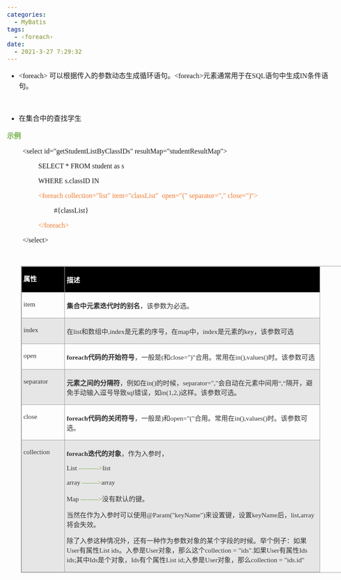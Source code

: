 ```yaml
---
categories:
  - MyBatis
tags:
  - ‹foreach›
date:
  - 2021-3-27 7:29:32
---
```


<body lang=zh-CN style='font-family:"Microsoft YaHei UI";font-size:12.0pt'>
<!--StartFragment-->

<div style='direction:ltr;border-width:100%'>

<div style='direction:ltr;margin-top:0in;margin-left:0in;width:7.9659in'>

<div style='direction:ltr;margin-top:0in;margin-left:0in;width:7.9659in'>

<ul type=disc style='direction:ltr;unicode-bidi:embed;margin-top:0in;
 margin-bottom:0in'>
 <li style='margin-top:0;margin-bottom:0;vertical-align:middle'><span
     style='font-family:"Comic Sans MS";font-size:12.0pt' lang=zh-CN>&lt;foreach&gt;</span><span
     style='font-family:"Comic Sans MS";font-size:12.0pt' lang=en-US> </span><span
     style='font-family:"Microsoft YaHei UI";font-size:12.0pt' lang=zh-CN>可以根据传入的参数动态生成循环语句。</span><span
     style='font-family:"Comic Sans MS";font-size:12.0pt' lang=zh-CN>&lt;foreach&gt;</span><span
     style='font-family:"Microsoft YaHei UI";font-size:12.0pt' lang=zh-CN>元素通常用于在</span><span
     style='font-family:"Comic Sans MS";font-size:12.0pt' lang=zh-CN>SQL</span><span
     style='font-family:"Microsoft YaHei UI";font-size:12.0pt' lang=zh-CN>语句中生成</span><span
     style='font-family:"Comic Sans MS";font-size:12.0pt' lang=zh-CN>IN</span><span
     style='font-family:"Microsoft YaHei UI";font-size:12.0pt' lang=zh-CN>条件语句。</span></li>
</ul>

<p style='margin-left:.375in;font-family:"Comic Sans MS";font-size:
12.0pt'>&nbsp;</p>

<ul type=disc style='direction:ltr;unicode-bidi:embed;margin-top:0in;
 margin-bottom:0in'>
 <li style='margin-top:0;margin-bottom:0;vertical-align:middle'><span
     style='font-family:"Microsoft YaHei UI";font-size:12.0pt'>在集合中的查找学生</span></li>
</ul>

<p style='font-family:"Microsoft YaHei UI";font-size:12.0pt;
color:#70AD47'><span style='font-weight:bold'>示例</span></p>

<p style='margin-left:.375in;font-family:"Comic Sans MS";font-size:
12.0pt'>&lt;select id=&quot;getStudentListByClassIDs&quot;
resultMap=&quot;studentResultMap&quot;&gt;<span style='mso-spacerun:yes'>  
</span></p>

<p style='margin-left:.75in;font-family:"Comic Sans MS";font-size:
12.0pt'><span lang=zh-CN>SELECT * FROM </span><span lang=en-US>student as s</span><span
lang=zh-CN><span style='mso-spacerun:yes'>    </span></span></p>

<p style='margin-left:.75in;font-family:"Comic Sans MS";font-size:
12.0pt'><span lang=zh-CN>WHERE </span><span lang=en-US>s</span><span
lang=zh-CN>.</span><span lang=en-US>classID</span><span lang=zh-CN> IN<span
style='mso-spacerun:yes'>     </span></span></p>

<p style='margin-left:.75in;font-family:"Comic Sans MS";font-size:
12.0pt;color:#ED7D31'>&lt;foreach collection=&quot;list&quot;
item=&quot;classList&quot;<span style='mso-spacerun:yes'> 
</span>open=&quot;(&quot; separator=&quot;,&quot; close=&quot;)&quot;&gt;<span
style='mso-spacerun:yes'>   </span></p>

<p style='margin-left:1.125in;font-family:"Comic Sans MS";
font-size:12.0pt'>#{classList}<span style='mso-spacerun:yes'>    </span></p>

<p style='margin-left:.75in;font-family:"Comic Sans MS";font-size:
12.0pt'><span style='color:#ED7D31'>&lt;/foreach&gt;</span><span
style='mso-spacerun:yes'>       </span></p>

<p style='margin-left:.375in;font-family:"Comic Sans MS";font-size:
12.0pt'>&lt;/select&gt; </p>

<p style='font-family:"Comic Sans MS";font-size:12.0pt'>&nbsp;</p>

<div style='direction:ltr'>

<table border=1 cellpadding=0 cellspacing=0 valign=top style='direction:ltr;
 border-collapse:collapse;border-style:solid;border-color:#A3A3A3;border-width:
 1pt;margin-left:.3333in' title="" summary="">
 <tr>
  <td style='border-style:solid;border-color:#A3A3A3;border-width:1pt;
  background-color:black;vertical-align:top;width:.9201in;padding:2.0pt 3.0pt 2.0pt 3.0pt'>
  <p style='line-height:15pt;font-family:"Microsoft YaHei UI";
  font-size:11.5pt;color:white'><span style='font-weight:bold'>属性</span></p>
  </td>
  <td style='border-style:solid;border-color:#A3A3A3;border-width:1pt;
  background-color:black;vertical-align:top;width:5.9902in;padding:2.0pt 3.0pt 2.0pt 3.0pt'>
  <p style='font-family:"Microsoft YaHei UI";font-size:11.5pt;
  color:white'><span style='font-weight:bold'>描述</span></p>
  </td>
 </tr>
 <tr>
  <td style='border-style:solid;border-color:#A3A3A3;border-width:1pt;
  vertical-align:top;width:.9201in;padding:2.0pt 3.0pt 2.0pt 3.0pt'>
  <p style='font-family:"Comic Sans MS";font-size:11.5pt;color:#333333'>item</p>
  </td>
  <td style='border-style:solid;border-color:#A3A3A3;border-width:1pt;
  vertical-align:top;width:5.9902in;padding:2.0pt 3.0pt 2.0pt 3.0pt'>
  <p style='font-family:SimSun;font-size:11.5pt;color:#333333'><span
  style='font-weight:bold'>集合中元素迭代时的别名</span>，该参数为必选。</p>
  </td>
 </tr>
 <tr>
  <td style='border-style:solid;border-color:#A3A3A3;border-width:1pt;
  background-color:#E7E6E6;vertical-align:top;width:.9201in;padding:2.0pt 3.0pt 2.0pt 3.0pt'>
  <p style='font-family:"Comic Sans MS";font-size:11.5pt;color:#333333'>index</p>
  </td>
  <td style='border-style:solid;border-color:#A3A3A3;border-width:1pt;
  background-color:#E7E6E6;vertical-align:top;width:5.9902in;padding:2.0pt 3.0pt 2.0pt 3.0pt'>
  <p style='font-size:11.5pt;color:#333333'><span style='font-family:
  "Microsoft YaHei UI"'>在</span><span style='font-family:"Comic Sans MS"'>list</span><span
  style='font-family:"Microsoft YaHei UI"'>和数组中</span><span style='font-family:
  "Comic Sans MS"'>,index</span><span style='font-family:"Microsoft YaHei UI"'>是元素的序号，在</span><span
  style='font-family:"Comic Sans MS"'>map</span><span style='font-family:"Microsoft YaHei UI"'>中，</span><span
  style='font-family:"Comic Sans MS"'>index</span><span style='font-family:
  "Microsoft YaHei UI"'>是元素的</span><span style='font-family:"Comic Sans MS"'>key</span><span
  style='font-family:"Microsoft YaHei UI"'>，该参数可选</span></p>
  </td>
 </tr>
 <tr>
  <td style='border-style:solid;border-color:#A3A3A3;border-width:1pt;
  vertical-align:top;width:.9201in;padding:2.0pt 3.0pt 2.0pt 3.0pt'>
  <p style='font-family:"Comic Sans MS";font-size:11.5pt;color:#333333'>open</p>
  </td>
  <td style='border-style:solid;border-color:#A3A3A3;border-width:1pt;
  vertical-align:top;width:6.0006in;padding:2.0pt 3.0pt 2.0pt 3.0pt'>
  <p style='font-size:11.5pt;color:#333333'><span style='font-weight:
  bold;font-family:"Comic Sans MS"'>foreach</span><span style='font-weight:
  bold;font-family:"Microsoft YaHei UI"'>代码的开始符号</span><span style='font-family:
  "Microsoft YaHei UI"'>，一般是</span><span style='font-family:"Comic Sans MS"'>(</span><span
  style='font-family:"Microsoft YaHei UI"'>和</span><span style='font-family:
  "Comic Sans MS"'>close=&quot;)&quot;</span><span style='font-family:"Microsoft YaHei UI"'>合用。常用在</span><span
  style='font-family:"Comic Sans MS"'>in(),values()</span><span
  style='font-family:"Microsoft YaHei UI"'>时。该参数可选</span></p>
  </td>
 </tr>
 <tr>
  <td style='border-style:solid;border-color:#A3A3A3;border-width:1pt;
  background-color:#E7E6E6;vertical-align:top;width:.9395in;padding:2.0pt 3.0pt 2.0pt 3.0pt'>
  <p style='font-family:"Comic Sans MS";font-size:11.5pt;color:#333333'>separator</p>
  </td>
  <td style='border-style:solid;border-color:#A3A3A3;border-width:1pt;
  background-color:#E7E6E6;vertical-align:top;width:6.0222in;padding:2.0pt 3.0pt 2.0pt 3.0pt'>
  <p style='font-size:11.5pt;color:#333333'><span style='font-weight:
  bold;font-family:"Microsoft YaHei UI"'>元素之间的分隔符</span><span style='font-family:
  "Microsoft YaHei UI"'>，例如在</span><span style='font-family:"Comic Sans MS"'>in()</span><span
  style='font-family:"Microsoft YaHei UI"'>的时候，</span><span style='font-family:
  "Comic Sans MS"'>separator=&quot;,&quot;</span><span style='font-family:"Microsoft YaHei UI"'>会自动在元素中间用</span><span
  style='font-family:"Comic Sans MS"'>“,“</span><span style='font-family:"Microsoft YaHei UI"'>隔开，避免手动输入逗号导致</span><span
  style='font-family:"Comic Sans MS"'>sql</span><span style='font-family:"Microsoft YaHei UI"'>错误，如</span><span
  style='font-family:"Comic Sans MS"'>in(1,2,)</span><span style='font-family:
  "Microsoft YaHei UI"'>这样。该参数可选。</span></p>
  </td>
 </tr>
 <tr>
  <td style='border-style:solid;border-color:#A3A3A3;border-width:1pt;
  vertical-align:top;width:.9201in;padding:2.0pt 3.0pt 2.0pt 3.0pt'>
  <p style='font-family:"Comic Sans MS";font-size:11.5pt;color:#333333'>close</p>
  </td>
  <td style='border-style:solid;border-color:#A3A3A3;border-width:1pt;
  vertical-align:top;width:5.9902in;padding:2.0pt 3.0pt 2.0pt 3.0pt'>
  <p style='font-size:11.5pt;color:#333333'><span style='font-weight:
  bold;font-family:"Comic Sans MS"'>foreach</span><span style='font-weight:
  bold;font-family:"Microsoft YaHei UI"'>代码的关闭符号</span><span style='font-family:
  "Microsoft YaHei UI"'>，一般是</span><span style='font-family:"Comic Sans MS"'>)</span><span
  style='font-family:"Microsoft YaHei UI"'>和</span><span style='font-family:
  "Comic Sans MS"'>open=&quot;(&quot;</span><span style='font-family:"Microsoft YaHei UI"'>合用。常用在</span><span
  style='font-family:"Comic Sans MS"'>in(),values()</span><span
  style='font-family:"Microsoft YaHei UI"'>时。该参数可选。</span></p>
  </td>
 </tr>
 <tr>
  <td style='border-style:solid;border-color:#A3A3A3;border-width:1pt;
  background-color:#E7E6E6;vertical-align:top;width:.9395in;padding:2.0pt 3.0pt 2.0pt 3.0pt'>
  <p style='font-family:"Comic Sans MS";font-size:11.5pt;color:#333333'>collection</p>
  </td>
  <td style='border-style:solid;border-color:#A3A3A3;border-width:1pt;
  background-color:#E7E6E6;vertical-align:top;width:6.0194in;padding:2.0pt 3.0pt 2.0pt 3.0pt'>
  <p style='font-size:11.5pt;color:#333333'><span style='font-weight:
  bold;font-family:"Comic Sans MS"'>foreach</span><span style='font-weight:
  bold;font-family:"Microsoft YaHei UI"'>迭代的对象</span><span style='font-family:
  "Microsoft YaHei UI"'>，作为入参时，</span></p>
  <p style='font-family:"Comic Sans MS";font-size:11.5pt'><span
  style='color:#333333' lang=zh-CN>List</span><span style='color:#70AD47'
  lang=en-US> ---------&gt;</span><span style='color:#333333' lang=zh-CN>list</span></p>
  <p style='font-family:"Comic Sans MS";font-size:11.5pt'><span
  style='color:#333333' lang=zh-CN>array</span><span style='color:#333333'
  lang=en-US> </span><span style='color:#70AD47' lang=en-US>-------&gt;</span><span
  style='color:#333333' lang=zh-CN>array</span></p>
  <p style='font-size:11.5pt'><span style='font-family:"Comic Sans MS";
  color:#333333' lang=zh-CN>Map</span><span style='font-family:"Comic Sans MS";
  color:#333333' lang=en-US> </span><span style='font-family:"Comic Sans MS";
  color:#70AD47' lang=en-US>--------&gt;</span><span style='font-family:"Microsoft YaHei UI";
  color:#333333' lang=zh-CN>没有默认的键。</span></p>
  <p style='font-size:11.5pt;color:#333333'><span style='font-family:
  "Microsoft YaHei UI"'>当然在作为入参时可以使用</span><span style='font-family:"Comic Sans MS"'>@Param(&quot;keyName&quot;)</span><span
  style='font-family:"Microsoft YaHei UI"'>来设置键，设置</span><span
  style='font-family:"Comic Sans MS"'>keyName</span><span style='font-family:
  "Microsoft YaHei UI"'>后，</span><span style='font-family:"Comic Sans MS"'>list,array</span><span
  style='font-family:"Microsoft YaHei UI"'>将会失效。 </span></p>
  <p style='font-size:11.5pt;color:#333333'><span style='font-family:
  "Microsoft YaHei UI"'>除了入参这种情况外，还有一种作为参数对象的某个字段的时候。举个例子：如果</span><span
  style='font-family:"Comic Sans MS"'>User</span><span style='font-family:"Microsoft YaHei UI"'>有属性</span><span
  style='font-family:"Comic Sans MS"'>List ids</span><span style='font-family:
  "Microsoft YaHei UI"'>。入参是</span><span style='font-family:"Comic Sans MS"'>User</span><span
  style='font-family:"Microsoft YaHei UI"'>对象，那么这个</span><span
  style='font-family:"Comic Sans MS"'>collection = &quot;ids&quot;.</span><span
  style='font-family:"Microsoft YaHei UI"'>如果</span><span style='font-family:
  "Comic Sans MS"'>User</span><span style='font-family:"Microsoft YaHei UI"'>有属性</span><span
  style='font-family:"Comic Sans MS"'>Ids ids;</span><span style='font-family:
  "Microsoft YaHei UI"'>其中</span><span style='font-family:"Comic Sans MS"'>Ids</span><span
  style='font-family:"Microsoft YaHei UI"'>是个对象，</span><span style='font-family:
  "Comic Sans MS"'>Ids</span><span style='font-family:"Microsoft YaHei UI"'>有个属性</span><span
  style='font-family:"Comic Sans MS"'>List id;</span><span style='font-family:
  "Microsoft YaHei UI"'>入参是</span><span style='font-family:"Comic Sans MS"'>User</span><span
  style='font-family:"Microsoft YaHei UI"'>对象，那么</span><span style='font-family:
  "Comic Sans MS"'>collection = &quot;ids.id&quot;</span></p>
  </td>
 </tr>
</table>

</div>

<p style='margin-left:.375in;font-family:"Comic Sans MS";font-size:
12.0pt'>&nbsp;</p>

</div>

</div>

</div>

<!--EndFragment-->
</body>
